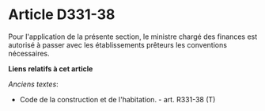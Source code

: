 # Article D331-38

Pour l'application de la présente section, le ministre chargé des finances est autorisé à passer avec les établissements
prêteurs les conventions nécessaires.

**Liens relatifs à cet article**

_Anciens textes_:

  - Code de la construction et de l'habitation. - art. R331-38 (T)
